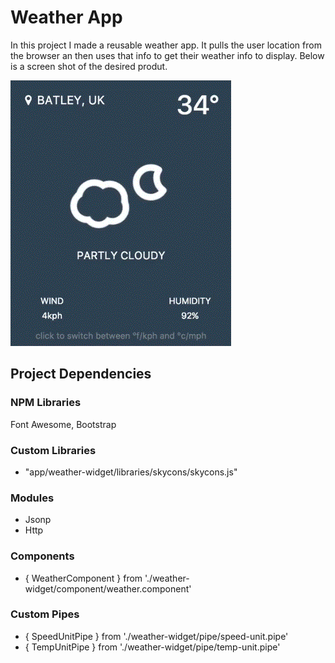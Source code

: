 # Weather App
In this project I made a reusable weather app.
It pulls the user location from the browser an then uses that info to get their weather info to display.
Below is a screen shot of the desired produt.

![Project Objective](img/screen-course-objective.gif)

## Project Dependencies

### NPM Libraries
Font Awesome, Bootstrap

### Custom Libraries
- "app/weather-widget/libraries/skycons/skycons.js"

### Modules
- Jsonp
- Http

### Components
- { WeatherComponent } from './weather-widget/component/weather.component'

### Custom Pipes
- { SpeedUnitPipe } from './weather-widget/pipe/speed-unit.pipe'
- { TempUnitPipe } from './weather-widget/pipe/temp-unit.pipe'